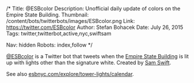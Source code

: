 /*
Title: @ESBcolor
Description: Unofficial daily update of colors on the Empire State Building.
Thumbnail: /content/bots/twitterbots/images/ESBcolor.png
Link: https://twitter.com/ESBcolor
Author: Stefan Bohacek
Date: July 26, 2015
Tags: twitter,twitterbot,active,nyc,swiftsam

Nav: hidden
Robots: index,follow
*/

[@ESBcolor](https://twitter.com/ESBcolor) is a Twitter bot that tweets when the [Empire State Building](http://www.esbnyc.com/) is lit up with lights other than the signature white. Created by [Sam Swift](https://twitter.com/swiftsam).

See also [esbnyc.com/explore/tower-lights/calendar](http://www.esbnyc.com/explore/tower-lights/calendar).